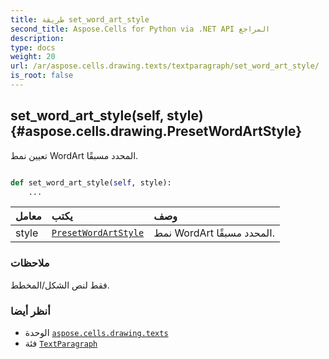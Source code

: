 ```yaml
---
title: طريقة set_word_art_style
second_title: Aspose.Cells for Python via .NET API المراجع
description:
type: docs
weight: 20
url: /ar/aspose.cells.drawing.texts/textparagraph/set_word_art_style/
is_root: false
---
```

##  set_word_art_style(self, style) {#aspose.cells.drawing.PresetWordArtStyle}
تعيين نمط WordArt المحدد مسبقًا.



```python

def set_word_art_style(self, style):
    ...
```


| معامل| يكتب| وصف|
| :- | :- | :- |
| style | [`PresetWordArtStyle`](/cells/python-net/ar/aspose.cells.drawing/presetwordartstyle) | نمط WordArt المحدد مسبقًا.|
###  ملاحظات

فقط لنص الشكل/المخطط.


###  أنظر أيضا

* الوحدة [`aspose.cells.drawing.texts`](../../)
* فئة [`TextParagraph`](/cells/python-net/ar/aspose.cells.drawing.texts/textparagraph)
